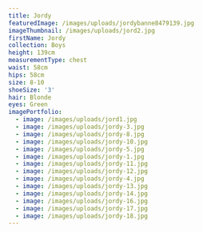 ```yaml
---
title: Jordy
featuredImage: /images/uploads/jordybanne8479139.jpg
imageThumbnail: /images/uploads/jord2.jpg
firstName: Jordy
collection: Boys
height: 139cm
measurementType: chest
waist: 58cm
hips: 58cm
size: 8-10
shoeSize: '3'
hair: Blonde
eyes: Green
imagePortfolio:
  - image: /images/uploads/jord1.jpg
  - image: /images/uploads/jordy-3.jpg
  - image: /images/uploads/jordy-8.jpg
  - image: /images/uploads/jordy-10.jpg
  - image: /images/uploads/jordy-5.jpg
  - image: /images/uploads/jordy-1.jpg
  - image: /images/uploads/jordy-11.jpg
  - image: /images/uploads/jordy-12.jpg
  - image: /images/uploads/jordy-4.jpg
  - image: /images/uploads/jordy-13.jpg
  - image: /images/uploads/jordy-14.jpg
  - image: /images/uploads/jordy-16.jpg
  - image: /images/uploads/jordy-17.jpg
  - image: /images/uploads/jordy-18.jpg
---
```


